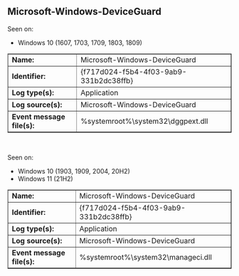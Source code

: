 ## Microsoft-Windows-DeviceGuard

Seen on:
* Windows 10 (1607, 1703, 1709, 1803, 1809)

<table border="1" class="docutils">
  <tbody>
    <tr>
      <td><b>Name:</b></td>
      <td>Microsoft-Windows-DeviceGuard</td>
    </tr>
    <tr>
      <td><b>Identifier:</b></td>
      <td>{f717d024-f5b4-4f03-9ab9-331b2dc38ffb}</td>
    </tr>
    <tr>
      <td><b>Log type(s):</b></td>
      <td>Application</td>
    </tr>
    <tr>
      <td><b>Log source(s):</b></td>
      <td>Microsoft-Windows-DeviceGuard</td>
    </tr>
    <tr>
      <td><b>Event message file(s):</b></td>
      <td>%systemroot%\system32\dggpext.dll</td>
    </tr>
  </tbody>
</table>

&nbsp;

Seen on:
* Windows 10 (1903, 1909, 2004, 20H2)
* Windows 11 (21H2)

<table border="1" class="docutils">
  <tbody>
    <tr>
      <td><b>Name:</b></td>
      <td>Microsoft-Windows-DeviceGuard</td>
    </tr>
    <tr>
      <td><b>Identifier:</b></td>
      <td>{f717d024-f5b4-4f03-9ab9-331b2dc38ffb}</td>
    </tr>
    <tr>
      <td><b>Log type(s):</b></td>
      <td>Application</td>
    </tr>
    <tr>
      <td><b>Log source(s):</b></td>
      <td>Microsoft-Windows-DeviceGuard</td>
    </tr>
    <tr>
      <td><b>Event message file(s):</b></td>
      <td>%systemroot%\system32\manageci.dll</td>
    </tr>
  </tbody>
</table>

&nbsp;

